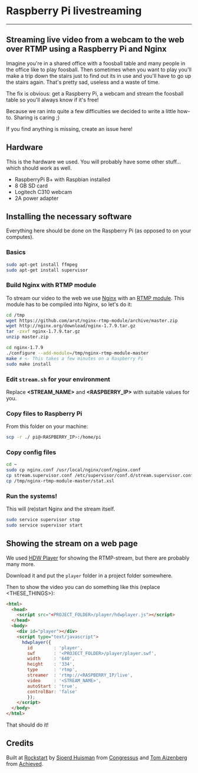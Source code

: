 # Raspberry Pi livestreaming
---
## Streaming live video from a webcam to the web over RTMP using a Raspberry Pi and Nginx

Imagine you're in a shared office with a foosball table and many people in the office like to play foosball. Then sometimes when you want to play you'll make a trip down the stairs just to find out its in use and you'll have to go up the stairs again. That's pretty sad, useless and a waste of time. 

The fix is obvious: get a Raspberry Pi, a webcam and stream the foosball table so you'll always know if it's free!

Because we ran into quite a few difficulties we decided to write a little how-to. Sharing is caring ;)

If you find anything is missing, create an issue here!

## Hardware

This is the hardware we used. You will probably have some other stuff... which should work as well.

- RaspberryPi B+ with Raspbian installed
- 8 GB SD card
- Logitech C310 webcam
- 2A power adapter

## Installing the necessary software

Everything here should be done on the Raspberry Pi (as opposed to on your computes). 

### Basics

```bash
sudo apt-get install ffmpeg
sudo apt-get install supervisor
```

### Build Nginx with RTMP module

To stream our video to the web we use [Nginx](http://nginx.org/) with an [RTMP module](https://github.com/arut/nginx-rtmp-module). This module has to be compiled into Nginx, so let's do it:

```bash
cd /tmp
wget https://github.com/arut/nginx-rtmp-module/archive/master.zip
wget http://nginx.org/download/nginx-1.7.9.tar.gz
tar -zxvf nginx-1.7.9.tar.gz
unzip master.zip

cd nginx-1.7.9
./configure --add-module=/tmp/nginx-rtmp-module-master
make # <- This takes a few minutes on a Raspberry Pi
sudo make install
```

### Edit `stream.sh` for your environment

Replace **<STREAM_NAME>** and **<RASPBERRY_IP>** with suitable values for you. 

### Copy files to Raspberry Pi

From this folder on your machine:

```bash
scp -r ./ pi@<RASPBERRY_IP>:/home/pi
```

### Copy config files

```bash
cd ~
sudo cp nginx.conf /usr/local/nginx/conf/nginx.conf
cp stream.supervisor.conf /etc/supervisor/conf.d/stream.supervisor.conf 
cp /tmp/nginx-rtmp-module-master/stat.xsl 
```

### Run the systems!

This will (re)start Nginx and the stream itself.

```bash
sudo service supervisor stop
sudo service supervisor start
```

## Showing the stream on a web page

We used [HDW Player](http://www.hdwplayer.com) for showing the RTMP-stream, but there are probably many more.

Download it and put the `player` folder in a project folder somewhere.

Then to show the video you can do something like this (replace <THESE_THINGS>):

```html
<html>
  <head>
    <script src="<PROJECT_FOLDER>/player/hdwplayer.js"></script>
  </head>
  <body>
    <div id="player"></div>
    <script type="text/javascript">
      hdwplayer({ 
        id        : 'player',
        swf       : '<PROJECT_FOLDER>/player/player.swf',
        width     : '640',
        height    : '334',
        type      : 'rtmp',
        streamer  : 'rtmp://<RASPBERRY_IP/live',
        video     : '<STREAM_NAME>',
        autoStart : 'true',
        controlBar: 'false'
        });
    </script>
  </body>
</html>
```

That should do it!

## Credits

Built at [Rockstart](http://rockstart.com) by [Sjoerd Huisman](https://github.com/shuisman) from [Congressus](https://www.congressus.nl/) and [Tom Aizenberg](https://github.com/Tomtomgo) from [Achieved](http://achieved.co).
